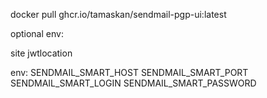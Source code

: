docker pull ghcr.io/tamaskan/sendmail-pgp-ui:latest

optional env:

site
jwtlocation

env:
SENDMAIL_SMART_HOST
SENDMAIL_SMART_PORT
SENDMAIL_SMART_LOGIN
SENDMAIL_SMART_PASSWORD
